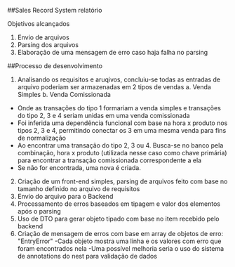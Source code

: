 ##Sales Record System relatório

Objetivos alcançados
1. Envio de arquivos
2. Parsing dos arquivos
3. Elaboração de uma mensagem de erro caso haja falha no parsing

##Processo de desenvolvimento

1. Analisando os requisitos e aruqivos, concluiu-se todas as entradas de arquivo poderiam ser armazenadas em 2 tipos de vendas
a. Venda Simples
b. Venda Comissionada
- Onde as transações do tipo 1 formariam a venda simples e transações do tipo 2, 3 e 4 seriam unidas em uma venda comissionada
- Foi inferida uma dependência funcional com base na hora x produto nos tipos 2, 3 e 4, permitindo conectar os 3 em uma mesma venda para fins de normalização
- Ao encontrar uma transação do tipo 2, 3 ou 4. Busca-se no banco pela combinação, hora x produto (utilizada nesse caso como chave primária)
para encontrar a transação comissionada correspondente a ela
- Se não for encontrada, uma nova é criada.

2. Criação de um front-end simples, parsing de arquivos feito com base no tamanho definido no arquivo de requisitos
3. Envio do arquivo para o Backend
4. Processamento de erros baseados em tipagem e valor dos elementos após o parsing
5. Uso de DTO para gerar objeto tipado com base no item recebido pelo backend
6. Criação de mensagem de erros com base em array de objetos de erro: "EntryError"
-Cada objeto mostra uma linha e os valores com erro que foram encontrados nela
-Uma possível melhoria seria o uso do sistema de annotations do nest para validação de dados


